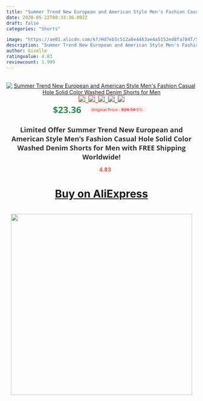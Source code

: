 ```yaml
---
title: "Summer Trend New European and American Style Men's Fashion Casual Hole Solid Color Washed Denim Shorts for Men"
date: 2020-05-22T08:33:36.892Z
draft: false
categories: "Shorts"

image: "https://ae01.alicdn.com/kf/Hd7eb5c512a8e4463ae4a5152ed8fa784T/Summer-Trend-New-European-and-American-Style-Men-s-Fashion-Casual-Hole-Solid-Color-Washed-Denim.jpg"
description: "Summer Trend New European and American Style Men's Fashion Casual Hole Solid Color Washed Denim Shorts for Men"
author: Giselle
ratingvalue: 4.83
reviewcount: 1.999
---
```

<br>
<div style="text-align: center;">
<a href="https://s.click.aliexpress.com/e/_AClfYp" target="_blank" rel="nofollow noopener noreferrer"><img alt="Summer Trend New European and American Style Men's Fashion Casual Hole Solid Color Washed Denim Shorts for Men" class="magnifier-image" src="https://ae01.alicdn.com/kf/Hd7eb5c512a8e4463ae4a5152ed8fa784T/Summer-Trend-New-European-and-American-Style-Men-s-Fashion-Casual-Hole-Solid-Color-Washed-Denim.jpg_640x640.jpg">
<br>
<img style="border:1px solid salmon" src="https://ae01.alicdn.com/kf/Hd7eb5c512a8e4463ae4a5152ed8fa784T/Summer-Trend-New-European-and-American-Style-Men-s-Fashion-Casual-Hole-Solid-Color-Washed-Denim.jpg_120x120.jpg">&nbsp;&nbsp;<img style="border:1px solid salmon" src="https://ae01.alicdn.com/kf/Hfc8dac55cef04b2b8e951e049e05254aV/Summer-Trend-New-European-and-American-Style-Men-s-Fashion-Casual-Hole-Solid-Color-Washed-Denim.jpg_120x120.jpg">&nbsp;&nbsp;<img style="border:1px solid salmon" src="https://ae01.alicdn.com/kf/H64b13f5f30b84011ac68ae47722f5d47m/Summer-Trend-New-European-and-American-Style-Men-s-Fashion-Casual-Hole-Solid-Color-Washed-Denim.jpg_120x120.jpg">&nbsp;&nbsp;<img style="border:1px solid salmon" src="https://ae01.alicdn.com/kf/Hb38e19170a534a7483f4a33c3d9cd0dfF/Summer-Trend-New-European-and-American-Style-Men-s-Fashion-Casual-Hole-Solid-Color-Washed-Denim.jpg_120x120.jpg">&nbsp;&nbsp;<img style="border:1px solid salmon" src="https://ae01.alicdn.com/kf/H57658665c75643c28e0c2208271f590eM/Summer-Trend-New-European-and-American-Style-Men-s-Fashion-Casual-Hole-Solid-Color-Washed-Denim.jpg_120x120.jpg"></a></div><br0>
<div style="text-align: center;"><span style="background-color: white; border: 0px; box-sizing: border-box; color: seagreen; display: inline-block; font-family: &quot;open sans&quot; , &quot;arial&quot; , &quot;helvetica&quot; , sans-serif , &quot;heiti&quot;; font-size: 24px; font-stretch: inherit; font-weight: 700; line-height: inherit; margin: 0px 10px 0px 0px; padding: 0px; vertical-align: middle;">$23.36 </span>
<span style="background: rgb(255 , 241 , 241); border-radius: 3px; border: 0px; box-sizing: border-box; color: #ff4747; display: inline-block; font-family: inherit; font-size: 12px; font-stretch: inherit; font-style: inherit; font-variant: inherit; font-weight: 600; line-height: inherit; margin: 0px; padding: 2px 5px; transform: scale(0.9); vertical-align: middle;">Original Price : <b style="text-decoration: line-through;">$24.59 </b> 5%&nbsp;&nbsp;</span></div>
<h1 style="color: #333333; display: inline-block; font-family: &quot;open sans&quot; , &quot;arial&quot; , &quot;helvetica&quot; , sans-serif , &quot;heiti&quot;; font-size: 18px; font-stretch: inherit; font-weight: 700; text-align: center;">Limited Offer Summer Trend New European and American Style Men's Fashion Casual Hole Solid Color Washed Denim Shorts for Men with FREE Shipping Worldwide!</h1>
<div style="color: #ff4747; text-align: center;">
<img src="https://4.bp.blogspot.com/-M0ZcTcb-5uY/XleCXlxnR4I/AAAAAAAAAEc/OrjgMkXV1oMQFaCRZj5HQwOCBcu3w1FegCPcBGAYYCw/s1600/star.png" style="height: 15px;">&nbsp;<b>4.83</b></div>
<div class="button_cont" align="center"><a class="buynow_a" href="https://s.click.aliexpress.com/e/_AClfYp" target="_blank" rel="nofollow noopener noreferrer"><H1>Buy on AliExpress</H1></a></div><br>
<div class="separator" style="clear: both; text-align: center;">
<img src="https://lh3.googleusercontent.com/-pTy5HemUv9M/XlePHvY0dAI/AAAAAAAAAE4/0nX5iRUoIWY8eMW9Dpxeirr157OZliDIgCLcBGAsYHQ/s1600/badge.gif" width="480">
</div>
